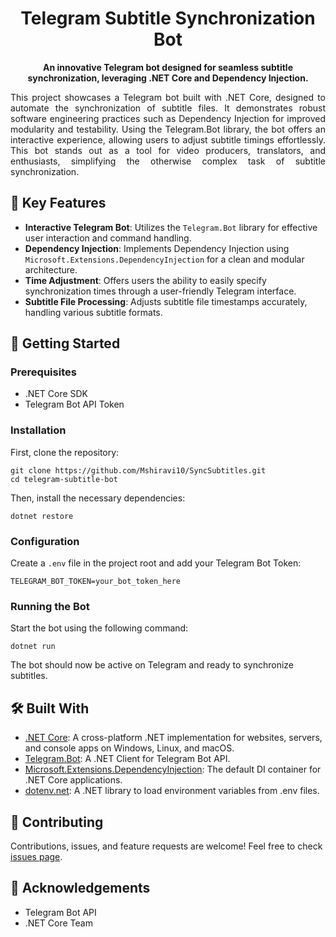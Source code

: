 <h1 align="center">Telegram Subtitle Synchronization Bot</h1>

<p align="center">
  <strong>An innovative Telegram bot designed for seamless subtitle synchronization, leveraging .NET Core and Dependency Injection.</strong>
</p>

<p align="justify">
  This project showcases a Telegram bot built with .NET Core, designed to automate the synchronization of subtitle files. It demonstrates robust software engineering practices such as Dependency Injection for improved modularity and testability. Using the Telegram.Bot library, the bot offers an interactive experience, allowing users to adjust subtitle timings effortlessly. This bot stands out as a tool for video producers, translators, and enthusiasts, simplifying the otherwise complex task of subtitle synchronization.
</p>

<h2>🌟 Key Features</h2>

<ul>
  <li><strong>Interactive Telegram Bot</strong>: Utilizes the <code>Telegram.Bot</code> library for effective user interaction and command handling.</li>
  <li><strong>Dependency Injection</strong>: Implements Dependency Injection using <code>Microsoft.Extensions.DependencyInjection</code> for a clean and modular architecture.</li>
  <li><strong>Time Adjustment</strong>: Offers users the ability to easily specify synchronization times through a user-friendly Telegram interface.</li>
  <li><strong>Subtitle File Processing</strong>: Adjusts subtitle file timestamps accurately, handling various subtitle formats.</li>
</ul>

<h2>🚀 Getting Started</h2>

<h3>Prerequisites</h3>

<ul>
  <li>.NET Core SDK</li>
  <li>Telegram Bot API Token</li>
</ul>

<h3>Installation</h3>

<p>First, clone the repository:</p>

<pre><code>git clone https://github.com/Mshiravi10/SyncSubtitles.git
cd telegram-subtitle-bot</code></pre>

<p>Then, install the necessary dependencies:</p>

<pre><code>dotnet restore</code></pre>

<h3>Configuration</h3>

<p>Create a <code>.env</code> file in the project root and add your Telegram Bot Token:</p>

<pre><code>TELEGRAM_BOT_TOKEN=your_bot_token_here</code></pre>

<h3>Running the Bot</h3>

<p>Start the bot using the following command:</p>

<pre><code>dotnet run</code></pre>

<p>The bot should now be active on Telegram and ready to synchronize subtitles.</p>

<h2>🛠️ Built With</h2>

<ul>
  <li><a href="https://dotnet.microsoft.com/">.NET Core</a>: A cross-platform .NET implementation for websites, servers, and console apps on Windows, Linux, and macOS.</li>
  <li><a href="https://github.com/TelegramBots/Telegram.Bot">Telegram.Bot</a>: A .NET Client for Telegram Bot API.</li>
  <li><a href="https://docs.microsoft.com/en-us/dotnet/core/extensions/dependency-injection">Microsoft.Extensions.DependencyInjection</a>: The default DI container for .NET Core applications.</li>
  <li><a href="https://github.com/bolorundurowb/dotenv.net">dotenv.net</a>: A .NET library to load environment variables from .env files.</li>
</ul>

<h2>🤝 Contributing</h2>

<p>Contributions, issues, and feature requests are welcome! Feel free to check <a href="https://github.com/Mshiravi10/SyncSubtitles/issues">issues page</a>.</p>


<h2>💐 Acknowledgements</h2>

<ul>
  <li>Telegram Bot API</li>
  <li>.NET Core Team</li>
</ul>
